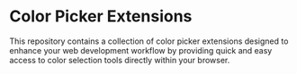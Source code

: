 # Color Picker Extensions

This repository contains a collection of color picker extensions designed to enhance your web development workflow by providing quick and easy access to color selection tools directly within your browser.
